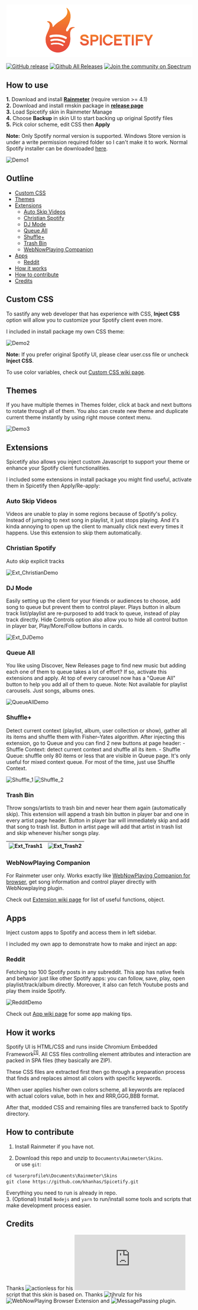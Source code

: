 ![Logo](LOGO.svg)

[![GitHub release](https://img.shields.io/github/release/khanhas/Spicetify/all.svg?colorB=97CA00?label=version)](https://github.com/khanhas/Spicetify/releases/latest) [![Github All Releases](https://img.shields.io/github/downloads/khanhas/Spicetify/total.svg?colorB=97CA00)](https://github.com/khanhas/Spicetify/releases) [![Join the community on Spectrum](https://withspectrum.github.io/badge/badge.svg)](https://spectrum.chat/spicetify)

## How to use
**1.** Download and install [**Rainmeter**](https://www.rainmeter.net/) (require version >= 4.1)  
**2.** Download and install rmskin package in [**release page**](https://github.com/khanhas/Spicetify/releases)  
**3.** Load Spicetify skin in Rainmeter Manage  
**4.** Choose **Backup** in skin UI to start backing up original Spotify files  
**5.** Pick color scheme, edit CSS then **Apply**  

**Note:** Only Spotify normal version is supported. Windows Store version is under a write permission required folder so I can't make it to work. Normal Spotify installer can be downloaded [here](https://download.scdn.co/SpotifySetup.exe).

![Demo1](https://i.imgur.com/JcYs9Mj.png)

## Outline
- [Custom CSS](https://github.com/khanhas/Spicetify#custom-css)
- [Themes](https://github.com/khanhas/Spicetify#themes)
- [Extensions](https://github.com/khanhas/Spicetify#extensions)
    - [Auto Skip Videos](https://github.com/khanhas/Spicetify#)
    - [Christian Spotify](https://github.com/khanhas/Spicetify#christian-spotify)
    - [DJ Mode](https://github.com/khanhas/Spicetify#dj-mode)
    - [Queue All](https://github.com/khanhas/Spicetify#queue-all)
    - [Shuffle+](https://github.com/khanhas/Spicetify#shuffle)
    - [Trash Bin](https://github.com/khanhas/Spicetify#trash-bin)
    - [WebNowPlaying Companion](https://github.com/khanhas/Spicetify#webnowplaying-companion)
- [Apps](https://github.com/khanhas/Spicetify#apps)
    - [Reddit](https://github.com/khanhas/Spicetify#reddit)
- [How it works](https://github.com/khanhas/Spicetify#how-it-works)
- [How to contribute](https://github.com/khanhas/Spicetify#how-to-contribute)
- [Credits](https://github.com/khanhas/Spicetify#credits)

## Custom CSS
To sastify any web developer that has experience with CSS, **Inject CSS** option will allow you to customize your Spotify client even more. 

I included in install package my own CSS theme:

![Demo2](https://i.imgur.com/eiAPF6j.png)

**Note:** If you prefer original Spotify UI, please clear user.css file or uncheck **Inject CSS**.

To use color variables, check out [Custom CSS wiki page](https://github.com/khanhas/Spicetify/wiki/Custom-CSS).

## Themes
If you have multiple themes in Themes folder, click at back and next buttons to rotate through all of them. You also can create new theme and duplicate current theme instantly by using right mouse context menu.

![Demo3](https://i.imgur.com/S3HmuE6.png)

## Extensions
Spicetify also allows you inject custom Javascript to support your theme or enhance your Spotify client functionalities. 

I included some extensions in install package you might find useful, activate them in Spicetify then Apply/Re-apply:

### Auto Skip Videos
Videos are unable to play in some regions because of Spotify's policy. Instead of jumping to next song in playlist, it just stops playing. And it's kinda annoying to open up the client to manually click next every times it happens. Use this extension to skip them automatically.

### Christian Spotify
Auto skip explicit tracks

![Ext_ChristianDemo](https://i.imgur.com/yTUeWWn.png)

### DJ Mode
Easily setting up the client for your friends or audiences to choose, add song to queue but prevent them to control player. Plays button in album track list/playlist are re-purposed to add track to queue, instead of play track directly. Hide Controls option also allow you to hide all control button in player bar, Play/More/Follow buttons in cards.

![Ext_DJDemo](https://i.imgur.com/pOFEqtM.png)

### Queue All
You like using Discover, New Releases page to find new music but adding each one of them to queue takes a lot of effort? If so, activate this  extensions and apply. At top of every carousel now has a "Queue All"  button to help you add all of them to queue. Note: Not available for playlist carousels. Just songs, albums ones.

![QueueAllDemo](https://i.imgur.com/D9ytt7K.png)

### Shuffle+
Detect current context (playlist, album, user collection or show), gather all its items and shuffle them with Fisher–Yates algorithm.
After injecting this extension, go to Queue and you can find 2 new buttons at page header:
    - Shuffle Context: detect current context and shuffle all its item.
    - Shuffle Queue: shuffle only 80 items or less that are visible in Queue page. It's only useful for mixed context queue.
For most of the time, just use Shuffle Context.

![Shuffle_1](https://i.imgur.com/Vy8fwMy.png)
![Shuffle_2](https://i.imgur.com/3CWieYj.png)

### Trash Bin
Throw songs/artists to trash bin and never hear them again (automatically skip). This extension will append a trash bin button in player bar and one in every artist page header. Button in player bar will immediately skip and add that song to trash list. Button in artist page will add that artist in trash list and skip whenever his/her songs play.

![Ext_Trash1](https://i.imgur.com/k7A7oBI.png) | ![Ext_Trash2](https://i.imgur.com/dVZclSJ.png)
---|---

### WebNowPlaying Companion
For Rainmeter user only. Works exactly like [WebNowPlaying Companion for browser](https://github.com/tjhrulz/WebNowPlaying-BrowserExtension), get song information and control player directly with WebNowplaying plugin.

Check out [Extension wiki page](https://github.com/khanhas/Spicetify/wiki/Extension) for list of useful functions, object.

## Apps
Inject custom apps to Spotify and access them in left sidebar.  

I included my own app to demonstrate how to make and inject an app:

### Reddit
Fetching top 100 Spotify posts in any subreddit. This app has native feels and behavior just like other Spotify apps: you can follow, save, play, open playlist/track/album directly. Moreover, it also can fetch Youtube posts and play them inside Spotify.  

![RedditDemo](https://i.imgur.com/OTrW2e8.png)

Check out [App wiki page](https://github.com/khanhas/Spicetify/wiki/App) for some app making tips.

## How it works
Spotify UI is HTML/CSS and runs inside Chromium Embedded Framework<sup>[[1]](https://www.quora.com/How-is-JavaScript-used-within-the-Spotify-desktop-application-Is-it-packaged-up-and-run-locally-only-retrieving-the-assets-as-and-when-needed-What-JavaScript-VM-is-used)</sup>. All CSS files controlling element attributes and interaction are packed in SPA files (they basically are ZIP).  

These CSS files are extracted first then go through a preparation process that finds and replaces almost all colors with specific keywords.  

When user applies his/her own colors scheme, all keywords are replaced with actual colors value, both in hex and RRR,GGG,BBB format. 

After that, modded CSS and remaining files are transferred back to Spotify directory.

## How to contribute
1. Install Rainmeter if you have not.  

2. Download this repo and unzip to `Documents\Rainmeter\Skins`.  
or use `git`:
```
cd %userprofile%\Documents\Rainmeter\Skins
git clone https://github.com/khanhas/Spicetify.git
```
Everything you need to run is already in repo.  
3. (Optional) Install `Nodejs` and `yarn` to run/install some tools and scripts that make development process easier.  

## Credits
Thanks ![**actionless**](https://github.com/actionless) for his ![oomoxify](https://github.com/actionless/oomoxify/blob/master/oomoxify.sh) script that this skin is based on.
Thanks ![**tjhrulz**](https://github.com/tjhrulz) for his ![WebNowPlaying Browser Extension](https://github.com/tjhrulz/WebNowPlaying-BrowserExtension) and ![MessagePassing plugin](https://github.com/tjhrulz/MessagePassingForRainmeter).
